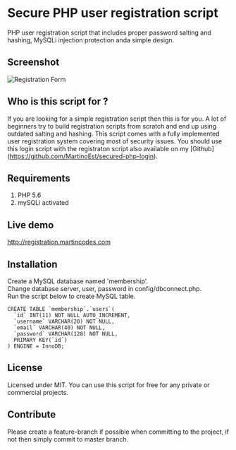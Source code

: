 # Secure PHP user registration script
PHP user registration script that includes proper password salting and hashing, MySQLi injection protection anda simple design.
## Screenshot
![Registration Form](http://i.imgur.com/kvFVzsp.png)
## Who is this script for ?
If you are looking for a simple registration script then this is for you. A lot of beginners try to build registration scripts from scratch and end up using outdated salting and hashing. This script comes with a fully implemented user registration system covering most of security issues. You should use this login script with the registraton script also available on my [Github] (https://github.com/MartinoEst/secured-php-login).
## Requirements
1. PHP 5.6
2. mySQLi activated

## Live demo
http://registration.martincodes.com
## Installation
Create a MySQL database named 'membership'.  
Change database server, user, password in config/dbconnect.php.  
Run the script below to create MySQL table.  
```
CREATE TABLE `membership`.`users`(
  `id` INT(11) NOT NULL AUTO_INCREMENT,
  `username` VARCHAR(20) NOT NULL,
  `email` VARCHAR(40) NOT NULL,
  `password` VARCHAR(128) NOT NULL,
  PRIMARY KEY(`id`)
) ENGINE = InnoDB;
```
## License
Licensed under MIT. You can use this script for free for any private or commercial projects.
## Contribute
Please create a feature-branch if possible when committing to the project, if not then simply commit to master branch.
